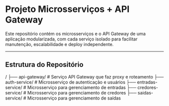 # Projeto Microsserviços + API Gateway

Este repositório contém os microsserviços e o API Gateway de uma aplicação modularizada, com cada serviço isolado para facilitar manutenção, escalabilidade e deploy independente.

---

## Estrutura do Repositório

/
├── api-gateway/ # Serviço API Gateway que faz proxy e roteamento
├── auth-service/ # Microsserviço de autenticação e usuários
├── entradas-service/ # Microsserviço para gerenciamento de entradas
├── credores-service/ # Microsserviço para gerenciamento de credores
├── saidas-service/ # Microsserviço para gerenciamento de saídas
